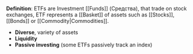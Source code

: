 **Definition**: ETFs are Investment [[Funds]] (Средства), that trade on stock exchanges, ETF represents a [[Basket]] of assets such as [[Stocks]], [[Bonds]] or [[Commodity|Commodities]].

- **Diverse**, variety of assets
- **Liquidity** 
- **Passive investing** (some ETFs passively track an index)